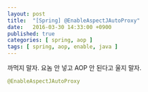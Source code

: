 ```yaml
---
layout: post
title:  "[Spring] @EnableAspectJAutoProxy"
date:   2016-03-30 14:33:00 +0900
published: true
categories: [ spring, aop ]
tags: [ spring, aop, enable, java ]
---
```


까먹지 말자.
요놈 안 넣고 AOP 안 된다고 울지 말자.

```java
@EnableAspectJAutoProxy
```
